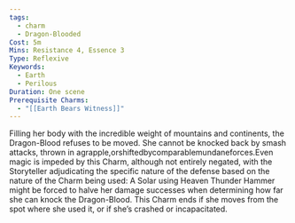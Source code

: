```yaml
---
tags:
  - charm
  - Dragon-Blooded
Cost: 5m
Mins: Resistance 4, Essence 3
Type: Reflexive
Keywords:
  - Earth
  - Perilous
Duration: One scene
Prerequisite Charms:
  - "[[Earth Bears Witness]]"
---
```

Filling her body with the incredible weight of mountains and continents, the Dragon-Blood refuses to be moved. She cannot be knocked back by smash attacks, thrown in agrapple,orshiftedbycomparablemundaneforces.Even magic is impeded by this Charm, although not entirely negated, with the Storyteller adjudicating the specific nature of the defense based on the nature of the Charm being used: A Solar using Heaven Thunder Hammer might be forced to halve her damage successes when determining how far she can knock the Dragon-Blood. This Charm ends if she moves from the spot where she used it, or if she’s crashed or incapacitated.